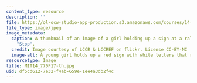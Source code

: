 ```yaml
---
content_type: resource
description: ''
file: https://ol-ocw-studio-app-production.s3.amazonaws.com/courses/14-770-introduction-to-political-economy-fall-2017/df5cd6127e32f4ab659e1ee4a3db2f4c_MIT14_770F17-th.jpg
file_type: image/jpeg
image_metadata:
  caption: A thumbnail of an image of a girl holding up a sign at a rally that says
    "Stop".
  credit: Image courtesy of LCCR & LCCREF on flickr. License CC-BY-NC
  image-alt: A young girl holds up a red sign with white letters that reads "Stop".
resourcetype: Image
title: MIT14_770F17-th.jpg
uid: df5cd612-7e32-f4ab-659e-1ee4a3db2f4c
---
```

